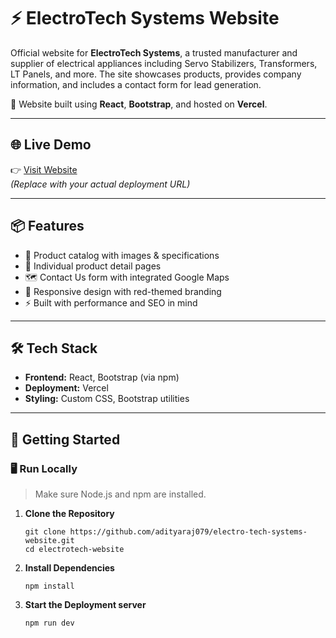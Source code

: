 # ⚡ ElectroTech Systems Website

Official website for **ElectroTech Systems**, a trusted manufacturer and supplier of electrical appliances including Servo Stabilizers, Transformers, LT Panels, and more. The site showcases products, provides company information, and includes a contact form for lead generation.

🔴 Website built using **React**, **Bootstrap**, and hosted on **Vercel**.

---

## 🌐 Live Demo

👉 [Visit Website](https://www.electrotechsystems.in/)  
*(Replace with your actual deployment URL)*

---

## 📦 Features

- 🧾 Product catalog with images & specifications
- 📄 Individual product detail pages
- 🗺️ Contact Us form with integrated Google Maps
- 📱 Responsive design with red-themed branding
- ⚡ Built with performance and SEO in mind

---

## 🛠️ Tech Stack

- **Frontend:** React, Bootstrap (via npm)
- **Deployment:** Vercel
- **Styling:** Custom CSS, Bootstrap utilities

---

## 🚀 Getting Started

### 🖥️ Run Locally

> Make sure Node.js and npm are installed.

1. **Clone the Repository**
   ```
   git clone https://github.com/adityaraj079/electro-tech-systems-website.git
   cd electrotech-website
   ```

2. **Install Dependencies**
    ```
    npm install
    ```

3. **Start the Deployment server**
    ```
    npm run dev
    ```
